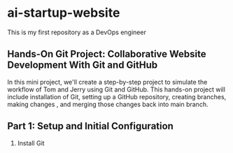 # ai-startup-website
This is my first repository as a DevOps engineer


## Hands-On Git Project: Collaborative Website Development With Git and GitHub

In this mini project, we'll create a step-by-step project to simulate the workflow of Tom and Jerry using Git and GitHub. This hands-on project will include installation of Git, setting up a GitHub repository, creating branches, making changes , and merging those changes back into main branch.

## Part 1: Setup and Initial Configuration
1. Install Git
